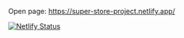 Open page: https://super-store-project.netlify.app/

[![Netlify Status](https://api.netlify.com/api/v1/badges/f142d4cf-73a7-4d29-9f4f-bc929a530dfb/deploy-status)](https://app.netlify.com/sites/super-store-project/deploys)